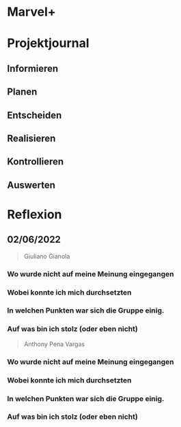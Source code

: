 # Marvel+

# Projektjournal
## Informieren
## Planen
## Entscheiden
## Realisieren
## Kontrollieren
## Auswerten

# Reflexion 
## 02/06/2022
>Giuliano Gianola
### Wo wurde nicht auf meine Meinung eingegangen 
### Wobei konnte ich mich durchsetzten
### In welchen Punkten war sich die Gruppe einig. 
### Auf was bin ich stolz (oder eben nicht)


>Anthony Pena Vargas
### Wo wurde nicht auf meine Meinung eingegangen 
### Wobei konnte ich mich durchsetzten
### In welchen Punkten war sich die Gruppe einig. 
### Auf was bin ich stolz (oder eben nicht)
